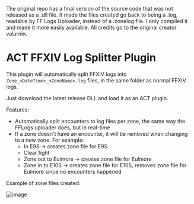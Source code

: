 The original repo has a final version of the source code that was not released as a .dll file. It made the files created go back to being a .log, readable by FF Logs Uploader, instead of a .zonelog file.
I only compiled it and made it more easily available.
All credits go to the original creator valarnin.

# ACT FFXIV Log Splitter Plugin

This plugin will automatically split FFXIV logs into `Zone_<DateTime>_<ZoneName>.log` files, in the same folder as normal FFXIV logs.

Just download the latest release DLL and load it as an ACT plugin.

Features:
- Automatically split encounters to log files per zone, the same way the FFLogs uploader does, but in real-time
- If a zone doesn't have an encounter, it will be removed when changing to a new zone. For example:
  - In E9S -> creates zone file for E9S
  - Clear fight
  - Zone out to Eulmore -> creates zone file for Eulmore
  - Zone in to E10S -> creates zone file for E10S, removes zone file for Eulmore since no encounters happened

Example of zone files created:

![image](https://user-images.githubusercontent.com/6119598/122481763-4c309700-cf9d-11eb-86e8-b5f3490ca3a8.png)
